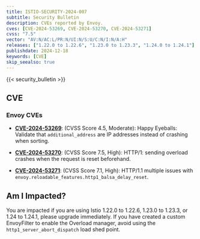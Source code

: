 ```yaml
---
title: ISTIO-SECURITY-2024-007
subtitle: Security Bulletin
description: CVEs reported by Envoy.
cves: [CVE-2024-53269, CVE-2024-53270, CVE-2024-53271]
cvss: "7.5"
vector: "AV:N/AC:L/PR:N/UI:N/S:U/C:N/I:N/A:H"
releases: ["1.22.0 to 1.22.6", "1.23.0 to 1.23.3", "1.24.0 to 1.24.1"]
publishdate: 2024-12-18
keywords: [CVE]
skip_seealso: true
---
```


{{< security_bulletin >}}

## CVE

### Envoy CVEs

- __[CVE-2024-53269](https://github.com/envoyproxy/envoy/security/advisories/GHSA-mfqp-7mmj-rm53)__: (CVSS Score 4.5, Moderate): Happy Eyeballs: Validate that `additional_address` are IP addresses instead of crashing when sorting.

- __[CVE-2024-53270](https://github.com/envoyproxy/envoy/security/advisories/GHSA-q9qv-8j52-77p3)__: (CVSS Score 7.5, High): HTTP/1: sending overload crashes when the request is reset beforehand.

- __[CVE-2024-53271](https://github.com/envoyproxy/envoy/security/advisories/GHSA-rmm5-h2wv-mg4f)__: (CVSS Score 7.1, High): HTTP/1.1 multiple issues with `envoy.reloadable_features.http1_balsa_delay_reset`.

## Am I Impacted?

You are impacted if you are using Istio 1.22.0 to 1.22.6, 1.23.0 to 1.23.3, or 1.24 to 1.24.1, please upgrade immediately. If you have created a custom EnvoyFilter to enable the Overload manager, avoid using the `http1_server_abort_dispatch` load shed point.
